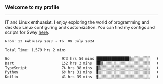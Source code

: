 ### Welcome to my profile

---

IT and Linux enthuasiat. I enjoy exploring the world of programming and desktop Linux configuring and customization. You can find my configs and scripts for Sway [here](https://github.com/uroborosq/mess-of-linux-configurations).

<!-- <div display="block">
 	<img align="left" width="48%" alt="isocalendar" src=".github/metrics/isocalendar_metrics.svg" />
	<img align="center" width="48%" alt="contributions" src=".github/metrics/contributions_metrics.svg" />
	<img align="center" alt="languages" src=".github/metrics/languages_metrics.svg" />
</div> -->

<!-- ![](https://komarev.com/ghpvc/?username=uroborosq&color=success&style=flat-square) -->
<!-- [](https://img.shields.io/github/last-commit/uroborosq/uroborosq?label=Profile%20updated&style=flat-square) -->

<!--START_SECTION:waka-->

```txt
From: 13 February 2023 - To: 09 July 2024

Total Time: 1,579 hrs 2 mins

Go                        973 hrs 54 mins ███████████████▒░░░░░░░░░   61.03 %
Dart                      152 hrs 3 mins  ██▒░░░░░░░░░░░░░░░░░░░░░░   09.53 %
TypeScript                76 hrs 38 mins  █▒░░░░░░░░░░░░░░░░░░░░░░░   04.80 %
Python                    69 hrs 31 mins  █░░░░░░░░░░░░░░░░░░░░░░░░   04.36 %
Kotlin                    43 hrs 39 mins  ▓░░░░░░░░░░░░░░░░░░░░░░░░   02.74 %
```

<!--END_SECTION:waka-->
